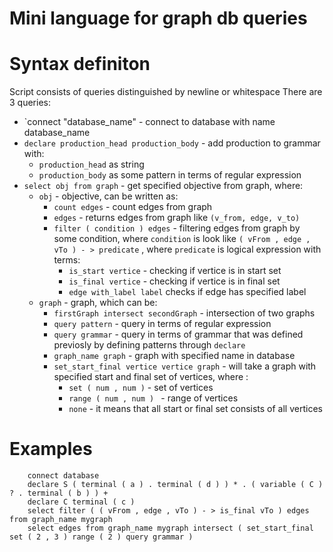 # Mini language for graph db queries

# Syntax definiton

Script consists of queries distinguished by newline or whitespace
There are 3 queries:
- `connect "database_name" - connect to database with name database_name
- `declare production_head production_body` - add production to grammar with:
    - `production_head` as string 
    - `production_body` as some pattern in terms of regular expression
- `select obj from graph` - get specified objective from graph, where:
    - `obj` - objective, can be written as:
        - `count edges` - count edges from graph
        - `edges` - returns edges from graph like `(v_from, edge, v_to)`
        - `filter ( condition ) edges` - filtering edges from graph by some condition, where `condition` is look like `( vFrom , edge , vTo ) - > predicate` , where `predicate` is logical expression with terms:
            - `is_start vertice` - checking if vertice is in start set
            - `is_final vertice` - checking if vertice is in final set
            - `edge with_label label` checks if edge has specified label
    - `graph` - graph, which can be:
        - `firstGraph intersect secondGraph` - intersection of two graphs
        - `query pattern` - query in terms of regular expression
        - `query grammar` - query in terms of grammar that was defined previosly by defining patterns through `declare`
        - `graph_name graph` - graph with specified name in database
        - `set_start_final vertice vertice graph` - will take a graph with specified start and final set of vertices, where :
            - `set ( num , num )` - set of vertices
            - `range ( num , num ) ` - range of vertices
            - `none` - it means that all start or final set consists of all vertices
            
# Examples

```
    connect database
    declare S ( terminal ( a ) . terminal ( d ) ) * . ( variable ( C ) ? . terminal ( b ) ) +
    declare C terminal ( c )  
    select filter ( ( vFrom , edge , vTo ) - > is_final vTo ) edges from graph_name mygraph
    select edges from graph_name mygraph intersect ( set_start_final set ( 2 , 3 ) range ( 2 ) query grammar )    
```

